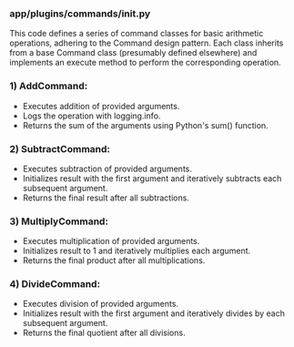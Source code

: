 ### app/plugins/commands/__init__.py
This code defines a series of command classes for basic arithmetic operations, adhering to the Command design pattern. Each class inherits from a base Command class (presumably defined elsewhere) and implements an execute method to perform the corresponding operation.
### 1)	AddCommand:
- Executes addition of provided arguments.
- Logs the operation with logging.info.
- Returns the sum of the arguments using Python's sum() function.
### 2)	SubtractCommand:
- Executes subtraction of provided arguments.
- Initializes result with the first argument and iteratively subtracts each subsequent argument.
- Returns the final result after all subtractions.
### 3)	MultiplyCommand:
- Executes multiplication of provided arguments.
- Initializes result to 1 and iteratively multiplies each argument.
- Returns the final product after all multiplications.
### 4)	DivideCommand:
- Executes division of provided arguments.
- Initializes result with the first argument and iteratively divides by each subsequent argument.
- Returns the final quotient after all divisions.
